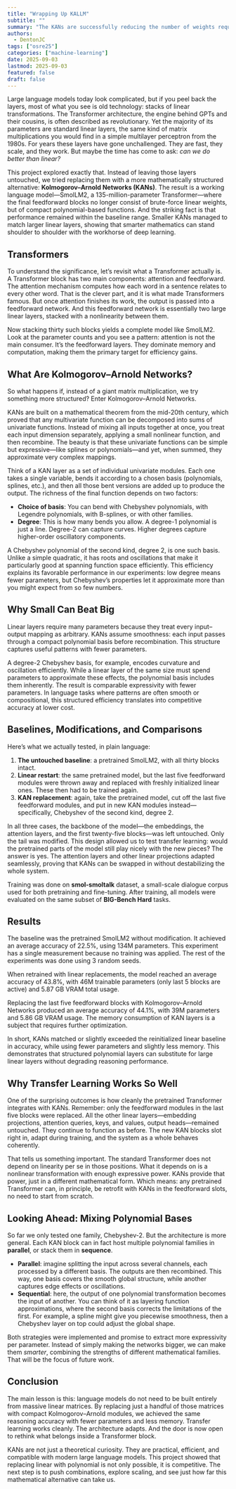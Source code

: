 ```yaml
---
title: "Wrapping Up KALLM"
subtitle: ""
summary: "The KANs are successfully reducing the number of weights required to achieve the same performance as the original model."
authors: 
  - DentonJC
tags: ["osre25"]
categories: ["machine-learning"]
date: 2025-09-03
lastmod: 2025-09-03
featured: false
draft: false
---
```


Large language models today look complicated, but if you peel back the layers, most of what you see is old technology: stacks of linear transformations. The Transformer architecture, the engine behind GPTs and their cousins, is often described as revolutionary. Yet the majority of its parameters are standard linear layers, the same kind of matrix multiplications you would find in a simple multilayer perceptron from the 1980s. For years these layers have gone unchallenged. They are fast, they scale, and they work. But maybe the time has come to ask: *can we do better than linear?*

This project explored exactly that. Instead of leaving those layers untouched, we tried replacing them with a more mathematically structured alternative: **Kolmogorov–Arnold Networks (KANs)**. The result is a working language model—SmolLM2, a 135-million-parameter Transformer—where the final feedforward blocks no longer consist of brute-force linear weights, but of compact polynomial-based functions. And the striking fact is that performance remained within the baseline range. Smaller KANs managed to match larger linear layers, showing that smarter mathematics can stand shoulder to shoulder with the workhorse of deep learning.


## Transformers

To understand the significance, let’s revisit what a Transformer actually is.  
A Transformer block has two main components: attention and feedforward. The attention mechanism computes how each word in a sentence relates to every other word. That is the clever part, and it is what made Transformers famous. But once attention finishes its work, the output is passed into a feedforward network. And this feedforward network is essentially two large linear layers, stacked with a nonlinearity between them.

Now stacking thirty such blocks yields a complete model like SmolLM2. Look at the parameter counts and you see a pattern: attention is not the main consumer. It’s the feedforward layers. They dominate memory and computation, making them the primary target for efficiency gains.


## What Are Kolmogorov–Arnold Networks?

So what happens if, instead of a giant matrix multiplication, we try something more structured? Enter Kolmogorov–Arnold Networks.

KANs are built on a mathematical theorem from the mid-20th century, which proved that any multivariate function can be decomposed into sums of univariate functions. Instead of mixing all inputs together at once, you treat each input dimension separately, applying a small nonlinear function, and then recombine. The beauty is that these univariate functions can be simple but expressive—like splines or polynomials—and yet, when summed, they approximate very complex mappings.

Think of a KAN layer as a set of individual univariate modules. Each one takes a single variable, bends it according to a chosen basis (polynomials, splines, etc.), and then all those bent versions are added up to produce the output. The richness of the final function depends on two factors:

- **Choice of basis**: You can bend with Chebyshev polynomials, with Legendre polynomials, with B-splines, or with other families.  
- **Degree**: This is how many bends you allow. A degree-1 polynomial is just a line. Degree-2 can capture curves. Higher degrees capture higher-order oscillatory components.

A Chebyshev polynomial of the second kind, degree 2, is one such basis. Unlike a simple quadratic, it has roots and oscillations that make it particularly good at spanning function space efficiently. This efficiency explains its favorable performance in our experiments: low degree means fewer parameters, but Chebyshev’s properties let it approximate more than you might expect from so few numbers.


## Why Small Can Beat Big

Linear layers require many parameters because they treat every input–output mapping as arbitrary. KANs assume smoothness: each input passes through a compact polynomial basis before recombination. This structure captures useful patterns with fewer parameters.

A degree-2 Chebyshev basis, for example, encodes curvature and oscillation efficiently. While a linear layer of the same size must spend parameters to approximate these effects, the polynomial basis includes them inherently. The result is comparable expressivity with fewer parameters. In language tasks where patterns are often smooth or compositional, this structured efficiency translates into competitive accuracy at lower cost.


## Baselines, Modifications, and Comparisons

Here’s what we actually tested, in plain language:

1. **The untouched baseline**: a pretrained SmolLM2, with all thirty blocks intact.  
2. **Linear restart**: the same pretrained model, but the last five feedforward modules were thrown away and replaced with freshly initialized linear ones. These then had to be trained again.  
3. **KAN replacement**: again, take the pretrained model, cut off the last five feedforward modules, and put in new KAN modules instead—specifically, Chebyshev of the second kind, degree 2.

In all three cases, the backbone of the model—the embeddings, the attention layers, and the first twenty-five blocks—was left untouched. Only the tail was modified. This design allowed us to test transfer learning: would the pretrained parts of the model still play nicely with the new pieces? The answer is yes. The attention layers and other linear projections adapted seamlessly, proving that KANs can be swapped in without destabilizing the whole system.

Training was done on **smol-smoltalk** dataset, a small-scale dialogue corpus used for both pretraining and fine-tuning. After training, all models were evaluated on the same subset of **BIG-Bench Hard** tasks.

<!--
## How Evaluation Works

The evaluation was not a casual check; it mirrored the structure of the Open LLM Leaderboard, but focused only on the core tasks relevant to dialogue and reasoning (since our training data did not include STEM problems, for example). Each task consists of prompts with clear expected answers: multiple choice, classification, or reasoning questions.

To evaluate, each model is placed in a simulated conversation. The prompt is fed in, the model generates a response, and that response is parsed. If the task is multiple choice, the evaluation extracts which option the model chose, checking against the gold label. If the task is free-form, the answer is normalized—lowercased, punctuation stripped, articles removed—so that small differences in formatting do not count as mistakes. The comparison is then exact. Each task contributes an accuracy score, and the final performance is the average over all selected tasks.

This method ensures consistency. Models cannot bluff with verbose text. They must produce the right short answer. That makes the results directly comparable, and it stresses the reasoning capabilities rather than the stylistic flourishes of the model.
-->

## Results

The baseline was the pretrained SmolLM2 without modification. It achieved an average accuracy of 22.5%, using 134M parameters. This experiment has a single measurement because no training was applied. The rest of the experiments was done using 3 random seeds.

When retrained with linear replacements, the model reached an average accuracy of 43.8%, with 46M trainable parameters (only last 5 blocks are active) and 5.87 GB VRAM total usage.

Replacing the last five feedforward blocks with Kolmogorov–Arnold Networks produced an average accuracy of 44.1%, with 39M parameters and 5.86 GB VRAM usage. The memory consumption of KAN layers is a subject that requires further optimization.

In short, KANs matched or slightly exceeded the reinitialized linear baseline in accuracy, while using fewer parameters and slightly less memory. This demonstrates that structured polynomial layers can substitute for large linear layers without degrading reasoning performance.

## Why Transfer Learning Works So Well

One of the surprising outcomes is how cleanly the pretrained Transformer integrates with KANs. Remember: only the feedforward modules in the last five blocks were replaced. All the other linear layers—embedding projections, attention queries, keys, and values, output heads—remained untouched. They continue to function as before. The new KAN blocks slot right in, adapt during training, and the system as a whole behaves coherently.

That tells us something important. The standard Transformer does not depend on linearity per se in those positions. What it depends on is a nonlinear transformation with enough expressive power. KANs provide that power, just in a different mathematical form. Which means: any pretrained Transformer can, in principle, be retrofit with KANs in the feedforward slots, no need to start from scratch.


## Looking Ahead: Mixing Polynomial Bases

So far we only tested one family, Chebyshev-2. But the architecture is more general. Each KAN block can in fact host multiple polynomial families in **parallel**, or stack them in **sequence**.

- **Parallel**: imagine splitting the input across several channels, each processed by a different basis. The outputs are then recombined. This way, one basis covers the smooth global structure, while another captures edge effects or oscillations.  
- **Sequential**: here, the output of one polynomial transformation becomes the input of another. You can think of it as layering function approximations, where the second basis corrects the limitations of the first. For example, a spline might give you piecewise smoothness, then a Chebyshev layer on top could adjust the global shape.

Both strategies were implemented and promise to extract more expressivity per parameter. Instead of simply making the networks bigger, we can make them *smarter*, combining the strengths of different mathematical families. That will be the focus of future work.


## Conclusion

The main lesson is this: language models do not need to be built entirely from massive linear matrices. By replacing just a handful of those matrices with compact Kolmogorov–Arnold modules, we achieved the same reasoning accuracy with fewer parameters and less memory. Transfer learning works cleanly. The architecture adapts. And the door is now open to rethink what belongs inside a Transformer block.

KANs are not just a theoretical curiosity. They are practical, efficient, and compatible with modern large language models. This project showed that replacing linear with polynomial is not only possible, it is competitive. The next step is to push combinations, explore scaling, and see just how far this mathematical alternative can take us.

<!--
## Bonus 1: Testing KANs as LoRA Replacement (Negative result)

We wanted to test if a degree-2 Chebyshev KAN could replace LoRA’s A and B or act as a nonlinear adapter and still match or beat LoRA at the same or smaller rank. In LoRA, A and B are the two small matrices that make the low-rank update: A maps input features down to a rank-r space, B maps that rank-r space back to output features, and their product BA is a constant ΔW that you add to the frozen weight and can merge at inference. We compared five variants at rank 2 and tracked best accuracy: standard LoRA on the final layer (lora_fc 32.03%), a mergeable KAN that generates A and B from Chebyshev bases over indices (11.69%), a linear low-rank conv adapter (81.86%), the same conv adapter with a SiLU in between (84.80%), and a KAN conv adapter (10.76%). The mergeable KAN lost to standard LoRA, and the KAN conv adapter lagged well behind both the linear and the SiLU controls. Conclusion: in this setup KAN did not deliver LoRA-level accuracy at smaller rank.

## Bonus 2 KAN Layers with LoRA for Domain Transfer (Negative result)

We tested if KANs (Cheby2, degree-2) adapt with LoRA as well as a plain linear MLP when moving from CIFAR-10 to CIFAR-100. We first trained both models on CIFAR-10, then froze them, added LoRA (rank 8) on the hidden layers and a new classifier, and matched the number of trainable parameters (~96k) for a fair test. Both models improved on CIFAR-100, but the linear MLP learned faster and reached higher accuracy (18.02% vs 23.10%). So, in this setup LoRA is less effective for KAN layers than for linear layers.
-->
